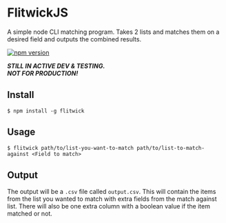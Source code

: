 # FlitwickJS
A simple node CLI matching program. Takes 2 lists and matches them on a desired field and outputs the combined results.

[![npm version](https://badge.fury.io/js/flitwick.svg)](https://badge.fury.io/js/neville)

***STILL IN ACTIVE DEV & TESTING.  
NOT FOR PRODUCTION!***

## Install

```
$ npm install -g flitwick
```

## Usage

```
$ flitwick path/to/list-you-want-to-match path/to/list-to-match-against <Field to match>
```

## Output

 The output will be a `.csv` file called `output.csv`. This will contain the items from the list you wanted to match with extra fields from the match against list. There will also be one extra column with a boolean value if the item matched or not.
